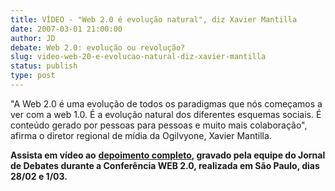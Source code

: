 ```yaml
---
title: VÍDEO - "Web 2.0 é evolução natural", diz Xavier Mantilla
date: 2007-03-01 21:00:00
author: JD
debate: Web 2.0: evolução ou revolução?
slug: video-web-20-e-evolucao-natural-diz-xavier-mantilla
status: publish 
type: post
---
```


"A Web 2.0 é uma evolução de todos os paradigmas que nós começamos a ver com a web 1.0. É a evolução natural dos diferentes esquemas sociais. É conteúdo gerado por pessoas para pessoas e muito mais colaboração", afirma o diretor regional de mídia da Ogilvyone, Xavier Mantilla.   
  
**Assista em vídeo ao** [**depoimento completo**](http://www.youtube.com/watch?v=oMO4UnNEBXs&feature=PlayList&p=7C1F45931BE3452E&index=1)**, gravado pela equipe do Jornal de Debates durante a Conferência WEB 2.0, realizada em São Paulo, dias 28/02 e 1/03.**  
  
  
  
  
  
  
  
  
  
  
  
  
  
  
  
  
  
  
  

